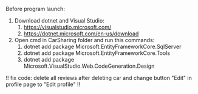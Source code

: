 Before program launch:
1. Download dotnet and Visual Studio:
   1) https://visualstudio.microsoft.com/
   2) https://dotnet.microsoft.com/en-us/download
3. Open cmd in CarSharing folder and run this commands:
   1) dotnet add package Microsoft.EntityFrameworkCore.SqlServer
   2) dotnet add package Microsoft.EntityFrameworkCore.Tools
   3) dotnet add package Microsoft.VisualStudio.Web.CodeGeneration.Design

!! fix code: delete all reviews after deleting car and change button "Edit" in profile page to "Edit profile" !!
